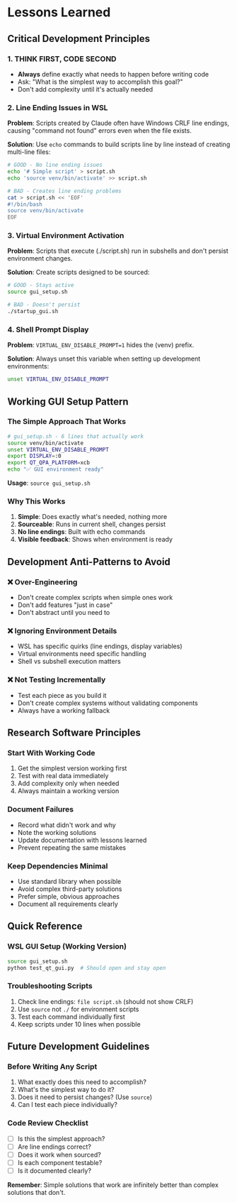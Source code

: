 # Lessons Learned

## Critical Development Principles

### 1. **THINK FIRST, CODE SECOND**
- **Always** define exactly what needs to happen before writing code
- Ask: "What is the simplest way to accomplish this goal?"
- Don't add complexity until it's actually needed

### 2. **Line Ending Issues in WSL**
**Problem**: Scripts created by Claude often have Windows CRLF line endings, causing "command not found" errors even when the file exists.

**Solution**: Use `echo` commands to build scripts line by line instead of creating multi-line files:
```bash
# GOOD - No line ending issues
echo '# Simple script' > script.sh
echo 'source venv/bin/activate' >> script.sh

# BAD - Creates line ending problems  
cat > script.sh << 'EOF'
#!/bin/bash
source venv/bin/activate
EOF
```

### 3. **Virtual Environment Activation**
**Problem**: Scripts that execute (./script.sh) run in subshells and don't persist environment changes.

**Solution**: Create scripts designed to be sourced:
```bash
# GOOD - Stays active
source gui_setup.sh

# BAD - Doesn't persist
./startup_gui.sh
```

### 4. **Shell Prompt Display**
**Problem**: `VIRTUAL_ENV_DISABLE_PROMPT=1` hides the (venv) prefix.

**Solution**: Always unset this variable when setting up development environments:
```bash
unset VIRTUAL_ENV_DISABLE_PROMPT
```

## Working GUI Setup Pattern

### The Simple Approach That Works
```bash
# gui_setup.sh - 6 lines that actually work
source venv/bin/activate
unset VIRTUAL_ENV_DISABLE_PROMPT  
export DISPLAY=:0
export QT_QPA_PLATFORM=xcb
echo "✅ GUI environment ready"
```

**Usage**: `source gui_setup.sh`

### Why This Works
1. **Simple**: Does exactly what's needed, nothing more
2. **Sourceable**: Runs in current shell, changes persist
3. **No line endings**: Built with echo commands
4. **Visible feedback**: Shows when environment is ready

## Development Anti-Patterns to Avoid

### ❌ Over-Engineering
- Don't create complex scripts when simple ones work
- Don't add features "just in case"
- Don't abstract until you need to

### ❌ Ignoring Environment Details
- WSL has specific quirks (line endings, display variables)
- Virtual environments need specific handling
- Shell vs subshell execution matters

### ❌ Not Testing Incrementally
- Test each piece as you build it
- Don't create complex systems without validating components
- Always have a working fallback

## Research Software Principles

### Start With Working Code
1. Get the simplest version working first
2. Test with real data immediately  
3. Add complexity only when needed
4. Always maintain a working version

### Document Failures
- Record what didn't work and why
- Note the working solutions
- Update documentation with lessons learned
- Prevent repeating the same mistakes

### Keep Dependencies Minimal
- Use standard library when possible
- Avoid complex third-party solutions
- Prefer simple, obvious approaches
- Document all requirements clearly

## Quick Reference

### WSL GUI Setup (Working Version)
```bash
source gui_setup.sh
python test_qt_gui.py  # Should open and stay open
```

### Troubleshooting Scripts
1. Check line endings: `file script.sh` (should not show CRLF)
2. Use `source` not `./` for environment scripts
3. Test each command individually first
4. Keep scripts under 10 lines when possible

## Future Development Guidelines

### Before Writing Any Script
1. What exactly does this need to accomplish?
2. What's the simplest way to do it?
3. Does it need to persist changes? (Use `source`)
4. Can I test each piece individually?

### Code Review Checklist
- [ ] Is this the simplest approach?
- [ ] Are line endings correct?
- [ ] Does it work when sourced?
- [ ] Is each component testable?
- [ ] Is it documented clearly?

**Remember**: Simple solutions that work are infinitely better than complex solutions that don't.